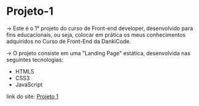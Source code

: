 # Projeto-1

<p>-> Este é o 1° projeto do curso de Front-end developer, desenvolvido para fins educacionais, ou seja, colocar em prática os meus conhecimentos adquiridos no Curso de Front-End da DankiCode.</p>

<p>-> O projeto consiste em uma "Landing Page" estática, desenvolvida nas seguintes tecnologias:</p>

- HTML5
- CSS3
- JavaScript

link do site: <a href="https://lucas-sessi.github.io/Projeto-1/">Projeto 1</a>
